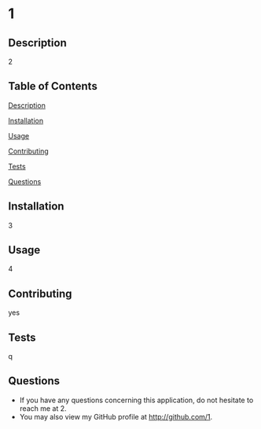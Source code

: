 # 1
## Description
2

## Table of Contents
[Description](#Description)

[Installation](#Installation)
 
[Usage](#Usage)
 
[Contributing](#Contributing)
 
[Tests](#Tests)
 
[Questions](#Questions)
## Installation
3

## Usage
4

## Contributing
yes

## Tests
q

## Questions

* If you have any questions concerning this application, do not hesitate to reach me at 2.
* You may also view my GitHub profile at http://github.com/1.
